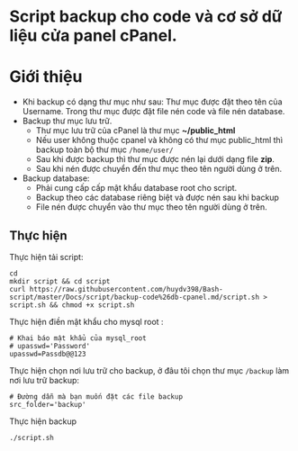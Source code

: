 # Script backup cho code và cơ sở dữ liệu cửa panel cPanel.

# Giới thiệu
* Khi backup có dạng thư mục như sau: Thư mục được đặt theo tên của Username. Trong thư mục được đặt file nén code và file nén database. 
* Backup thư mục lưu trữ.
    * Thư mục lưu trữ của cPanel là thư mục **~/public_html**
    * Nếu user không thuộc cpanel và không có thư mục public_html thì backup toàn bộ thư mục `/home/user/`
    * Sau khi được backup thì thư mục được nén lại dưới dạng file **zip**.
    * Sau khi nén được chuyển đến thư mục theo tên người dùng ở trên.
* Backup database:
    * Phải cung cấp cấp mật khẩu database root cho script.
    * Backup theo các database riêng biệt và được nén sau khi backup
    * File nén được chuyển vào thư mục theo tên người dùng ở trên.

## Thực hiện

Thực hiện tải script:
```
cd 
mkdir script && cd script
curl https://raw.githubusercontent.com/huydv398/Bash-script/master/Docs/script/backup-code%26db-cpanel.md/script.sh > script.sh && chmod +x script.sh
```

Thực hiện điền mật khẩu cho mysql root :
```
# Khai báo mật khẩu của mysql_root
# upasswd='Password'
upasswd=Passdb@@123

```

Thực hiện chọn nơi lưu trữ cho backup, ở đâu tôi chọn thư mục `/backup` làm nơi lưu trữ backup:
```
# Đường dẫn mà bạn muốn đặt các file backup
src_folder='backup'
```

Thực hiện backup
```
./script.sh
```